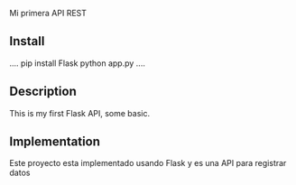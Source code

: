 Mi primera API REST

## Install

....
pip install Flask
python app.py
....

## Description
This is my first Flask API, some basic.


## Implementation

Este proyecto esta implementado usando Flask y es una API para registrar datos
